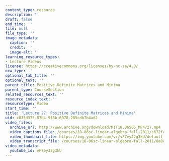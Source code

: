 ```yaml
---
content_type: resource
description: ''
draft: false
end_time: ''
file: null
file_type: ''
image_metadata:
  caption: ''
  credit: ''
  image-alt: ''
learning_resource_types:
- Lecture Videos
license: https://creativecommons.org/licenses/by-nc-sa/4.0/
ocw_type: ''
optional_tab_title: ''
optional_text: ''
parent_title: Positive Definite Matrices and Minima
parent_type: CourseSection
related_resources_text: ''
resource_index_text: ''
resourcetype: Video
start_time: ''
title: 'Lecture 27: Positive Definite Matrices and Minima'
uid: c835d375-87b4-9f8b-6978-285cdb7b4ad2
video_files:
  archive_url: http://www.archive.org/download/MIT18.06S05_MP4/27.mp4
  video_captions_file: /courses/18-06sc-linear-algebra-fall-2011/c672fa052ba155cab26721352d3ca2ba_vF7eyJ2g3kU.vtt
  video_thumbnail_file: https://img.youtube.com/vi/vF7eyJ2g3kU/default.jpg
  video_transcript_file: /courses/18-06sc-linear-algebra-fall-2011/8a8c96758f45cd0d32d8b96e73114213_vF7eyJ2g3kU.pdf
video_metadata:
  youtube_id: vF7eyJ2g3kU
---
```

